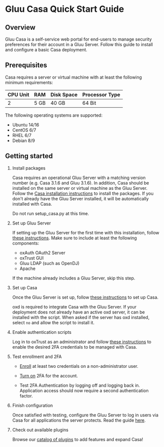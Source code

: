 # Gluu Casa Quick Start Guide

## Overview

Gluu Casa is a self-service web portal for end-users to manage security preferences for their account in a Gluu Server. Follow this guide to install and configure a basic Casa deployment.

## Prerequisites

Casa requires a server or virtual machine with at least the following minimum requirements:

| CPU Unit | RAM | Disk Space | Processor Type |
|------ | ---- | ---- | ---- |
| 2  | 5 GB | 40 GB | 64 Bit |

The following operating systems are supported:

- Ubuntu 14/16
- CentOS 6/7
- RHEL 6/7
- Debian 8/9

## Getting started

1. Install packages

    Casa requires an operational Gluu Server with a matching version number (e.g. Casa 3.1.6 and Gluu 3.1.6). In addition, Casa should be installed on the same server or virtual machine as the Gluu Server. Follow the [Casa installation instructions](./installation.md#installation-via-linux-packages) to install the packages. If you don't already have the Gluu Server installed, it will be automatically installed with Casa.
    
    Do not run setup_casa.py at this time.

1. Set up Gluu Server

    If setting up the Gluu Server for the first time with this installation, follow [these instructions](https://gluu.org/docs/ce/3.1.6/installation-guide/install/). Make sure to include at least the following components:

      - oxAuth OAuth2 Server
      - oxTrust GUI
      - Gluu LDAP (such as OpenDJ)
      - Apache

    If the machine already includes a Gluu Server, skip this step.

1. Set up Casa

    Once the Gluu Server is set up, follow [these instructions](./installation.md#run-the-setup-script) to set up Casa. 

    oxd is required to integrate Casa with the Gluu Server. If your deployment does not already have an active oxd server, it can be installed with the script. When asked if the server has oxd installed, select `no` and allow the script to install it.

1. Enable authentication scripts

    Log in to oxTrust as an administrator and follow [these instructions](./admin-console.md#enabled-methods) to enable the desired 2FA credentials to be managed with Casa.

1. Test enrollment and 2FA

    - [Enroll](../user-guide.md#2fa-credential-details-enrollment) at least two credentials on a non-administrator user.

    - [Turn on](../user-guide.md#turn-2fa-onoff) 2FA for the account.

    - Test 2FA Authentication by logging off and logging back in. Application access should now require a second authentication factor.

1. Finish configuration

    Once satisfied with testing, configure the Gluu Server to log in users via Casa for all applications the server protects. Read the guide [here](./admin-console.md/#set-default-authentication-method-gluu).

1. Check out available plugins

    Browse our [catalog of plugins](https://casa.gluu.org/plugins) to add features and expand Casa!
